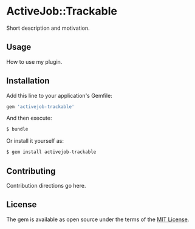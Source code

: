 # ActiveJob::Trackable
Short description and motivation.

## Usage
How to use my plugin.

## Installation
Add this line to your application's Gemfile:

```ruby
gem 'activejob-trackable'
```

And then execute:
```bash
$ bundle
```

Or install it yourself as:
```bash
$ gem install activejob-trackable
```

## Contributing
Contribution directions go here.

## License
The gem is available as open source under the terms of the [MIT License](https://opensource.org/licenses/MIT).
